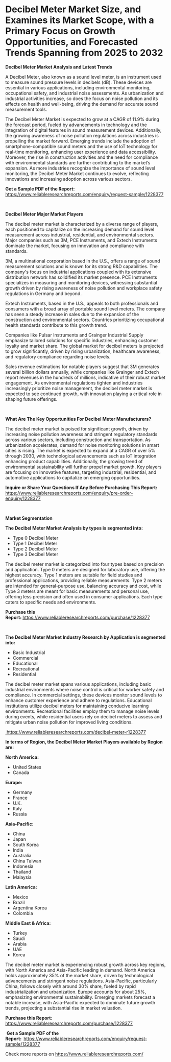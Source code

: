 <p><h1>Decibel Meter Market Size, and Examines its Market Scope, with a Primary Focus on Growth Opportunities, and Forecasted Trends Spanning from 2025 to 2032</h1></p><p><strong>Decibel Meter Market Analysis and Latest Trends</strong></p>
<p><p>A Decibel Meter, also known as a sound level meter, is an instrument used to measure sound pressure levels in decibels (dB). These devices are essential in various applications, including environmental monitoring, occupational safety, and industrial noise assessments. As urbanization and industrial activities increase, so does the focus on noise pollution and its effects on health and well-being, driving the demand for accurate sound measurement tools.</p><p>The Decibel Meter Market is expected to grow at a CAGR of 11.9% during the forecast period, fueled by advancements in technology and the integration of digital features in sound measurement devices. Additionally, the growing awareness of noise pollution regulations across industries is propelling the market forward. Emerging trends include the adoption of smartphone-compatible sound meters and the use of IoT technology for real-time monitoring, enhancing user experience and data accessibility. Moreover, the rise in construction activities and the need for compliance with environmental standards are further contributing to the market’s expansion. As more industries recognize the importance of sound level monitoring, the Decibel Meter Market continues to evolve, reflecting innovations and increasing adoption across various sectors.</p></p>
<p><strong>Get a Sample PDF of the Report:&nbsp;</strong> <a href="https://www.reliableresearchreports.com/enquiry/request-sample/1228377?utm_campaign=3110&utm_medium=2&utm_source=Github&utm_content=ia&utm_term=09042025&utm_id=decibel-meter">https://www.reliableresearchreports.com/enquiry/request-sample/1228377</a></p>
<p>&nbsp;</p>
<p><strong>Decibel Meter Major Market Players</strong></p>
<p><p>The decibel meter market is characterized by a diverse range of players, each positioned to capitalize on the increasing demand for sound level measurement across industrial, residential, and environmental sectors. Major companies such as 3M, PCE Instruments, and Extech Instruments dominate the market, focusing on innovation and compliance with standards.</p><p>3M, a multinational corporation based in the U.S., offers a range of sound measurement solutions and is known for its strong R&D capabilities. The company's focus on industrial applications coupled with its extensive distribution network has solidified its market presence. PCE Instruments specializes in measuring and monitoring devices, witnessing substantial growth driven by rising awareness of noise pollution and workplace safety regulations in Germany and beyond.</p><p>Extech Instruments, based in the U.S., appeals to both professionals and consumers with a broad array of portable sound level meters. The company has seen a steady increase in sales due to the expansion of the construction and environmental sectors. Countries prioritizing occupational health standards contribute to this growth trend.</p><p>Companies like Pulsar Instruments and Grainger Industrial Supply emphasize tailored solutions for specific industries, enhancing customer loyalty and market share. The global market for decibel meters is projected to grow significantly, driven by rising urbanization, healthcare awareness, and regulatory compliance regarding noise levels.</p><p>Sales revenue estimations for notable players suggest that 3M generates several billion dollars annually, while companies like Grainger and Extech report revenues in the hundreds of millions, indicative of their robust market engagement. As environmental regulations tighten and industries increasingly prioritize noise management, the decibel meter market is expected to see continued growth, with innovation playing a critical role in shaping future offerings.</p></p>
<p>&nbsp;</p>
<p><strong>What Are The Key Opportunities For Decibel Meter Manufacturers?</strong></p>
<p><p>The decibel meter market is poised for significant growth, driven by increasing noise pollution awareness and stringent regulatory standards across various sectors, including construction and transportation. As urbanization accelerates, demand for noise monitoring solutions in smart cities is rising. The market is expected to expand at a CAGR of over 5% through 2030, with technological advancements such as IoT integration enhancing product capabilities. Additionally, the growing trend of environmental sustainability will further propel market growth. Key players are focusing on innovative features, targeting industrial, residential, and automotive applications to capitalize on emerging opportunities.</p></p>
<p><strong>Inquire or Share Your Questions If Any Before Purchasing This Report:</strong> <a href="https://www.reliableresearchreports.com/enquiry/pre-order-enquiry/1228377?utm_campaign=3110&utm_medium=2&utm_source=Github&utm_content=ia&utm_term=09042025&utm_id=decibel-meter">https://www.reliableresearchreports.com/enquiry/pre-order-enquiry/1228377</a></p>
<p>&nbsp;</p>
<p><strong>Market Segmentation</strong></p>
<p><strong>The Decibel Meter Market Analysis by types is segmented into:</strong></p>
<p><ul><li>Type 0 Decibel Meter</li><li>Type 1 Decibel Meter</li><li>Type 2 Decibel Meter</li><li>Type 3 Decibel Meter</li></ul></p>
<p><p>The decibel meter market is categorized into four types based on precision and application. Type 0 meters are designed for laboratory use, offering the highest accuracy. Type 1 meters are suitable for field studies and professional applications, providing reliable measurements. Type 2 meters are intended for general-purpose use, balancing accuracy and cost, while Type 3 meters are meant for basic measurements and personal use, offering less precision and often used in consumer applications. Each type caters to specific needs and environments.</p></p>
<p><strong>Purchase this Report:&nbsp;</strong><a href="https://www.reliableresearchreports.com/purchase/1228377?utm_campaign=3110&utm_medium=2&utm_source=Github&utm_content=ia&utm_term=09042025&utm_id=decibel-meter">https://www.reliableresearchreports.com/purchase/1228377</a></p>
<p>&nbsp;</p>
<p><strong>The Decibel Meter Market Industry Research by Application is segmented into:</strong></p>
<p><ul><li>Basic Industrial</li><li>Commercial</li><li>Educational</li><li>Recreational</li><li>Residential</li></ul></p>
<p><p>The decibel meter market spans various applications, including basic industrial environments where noise control is critical for worker safety and compliance. In commercial settings, these devices monitor sound levels to enhance customer experience and adhere to regulations. Educational institutions utilize decibel meters for maintaining conducive learning environments. Recreational facilities employ them to manage noise levels during events, while residential users rely on decibel meters to assess and mitigate urban noise pollution for improved living conditions.</p></p>
<p><a href="https://www.reliableresearchreports.com/decibel-meter-r1228377?utm_campaign=3110&utm_medium=2&utm_source=Github&utm_content=ia&utm_term=09042025&utm_id=decibel-meter">&nbsp;https://www.reliableresearchreports.com/decibel-meter-r1228377</a></p>
<p><strong>In terms of Region, the Decibel Meter Market Players available by Region are:</strong></p>
<p>
    <p> <strong> North America: </strong>
        <ul>
            <li>United States</li>
            <li>Canada</li>
        </ul>
        </p> 
    <p> <strong> Europe: </strong>
        <ul>
            <li>Germany</li>
            <li>France</li>
            <li>U.K.</li>
            <li>Italy</li>
            <li>Russia</li>
        </ul>
        </p> 
    <p> <strong> Asia-Pacific: </strong>
        <ul>
            <li>China</li>
            <li>Japan</li>
            <li>South Korea</li>
            <li>India</li>
            <li>Australia</li>
            <li>China Taiwan</li>
            <li>Indonesia</li>
            <li>Thailand</li>
            <li>Malaysia</li>
        </ul>
        </p> 
    <p> <strong> Latin America: </strong>
        <ul>
            <li>Mexico</li>
            <li>Brazil</li>
            <li>Argentina Korea</li>
            <li>Colombia</li>
        </ul>
        </p> 
    <p> <strong> Middle East & Africa: </strong>
        <ul>
            <li>Turkey</li>
            <li>Saudi</li>
            <li>Arabia</li>
            <li>UAE</li>
            <li>Korea</li>
        </ul>
    </p>
    </p>
<p><p>The decibel meter market is experiencing robust growth across key regions, with North America and Asia-Pacific leading in demand. North America holds approximately 35% of the market share, driven by technological advancements and stringent noise regulations. Asia-Pacific, particularly China, follows closely with around 30% share, fueled by rapid industrialization and urbanization. Europe accounts for about 25%, emphasizing environmental sustainability. Emerging markets forecast a notable increase, with Asia-Pacific expected to dominate future growth trends, projecting a substantial rise in market valuation.</p></p>
<p><strong>Purchase this Report: </strong><a href="https://www.reliableresearchreports.com/purchase/1228377?utm_campaign=3110&utm_medium=2&utm_source=Github&utm_content=ia&utm_term=09042025&utm_id=decibel-meter">https://www.reliableresearchreports.com/purchase/1228377</a></p>
<p>&nbsp;<strong>Get a Sample PDF of the Report:&nbsp;&nbsp;</strong><a href="https://www.reliableresearchreports.com/enquiry/request-sample/1228377?utm_campaign=3110&utm_medium=2&utm_source=Github&utm_content=ia&utm_term=09042025&utm_id=decibel-meter">https://www.reliableresearchreports.com/enquiry/request-sample/1228377</a></p>
<p><strong></strong></p>
<p>Check more reports on <a href="https://www.reliableresearchreports.com/?utm_campaign=3110&utm_medium=2&utm_source=Github&utm_content=ia&utm_term=09042025&utm_id=decibel-meter">https://www.reliableresearchreports.com/</a></p>